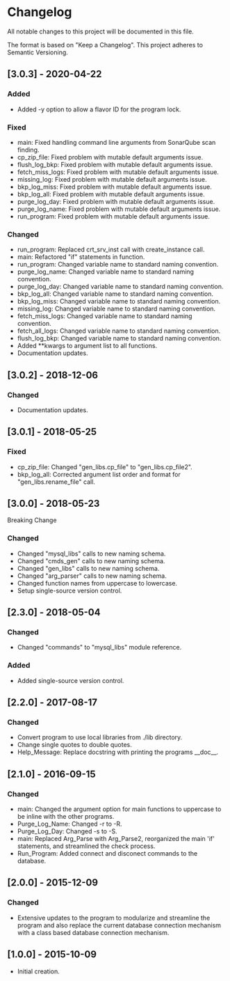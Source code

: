# Changelog
All notable changes to this project will be documented in this file.

The format is based on "Keep a Changelog".  This project adheres to Semantic Versioning.


## [3.0.3] - 2020-04-22
### Added
- Added -y option to allow a flavor ID for the program lock.

### Fixed
- main:  Fixed handling command line arguments from SonarQube scan finding.
- cp_zip_file:  Fixed problem with mutable default arguments issue.
- flush_log_bkp:  Fixed problem with mutable default arguments issue.
- fetch_miss_logs:  Fixed problem with mutable default arguments issue.
- missing_log:  Fixed problem with mutable default arguments issue.
- bkp_log_miss:  Fixed problem with mutable default arguments issue.
- bkp_log_all:  Fixed problem with mutable default arguments issue.
- purge_log_day:  Fixed problem with mutable default arguments issue.
- purge_log_name:  Fixed problem with mutable default arguments issue.
- run_program:  Fixed problem with mutable default arguments issue.

### Changed
- run_program:  Replaced crt_srv_inst call with create_instance call.
- main:  Refactored "if" statements in function.
- run_program:  Changed variable name to standard naming convention.
- purge_log_name:  Changed variable name to standard naming convention.
- purge_log_day:  Changed variable name to standard naming convention.
- bkp_log_all:  Changed variable name to standard naming convention.
- bkp_log_miss:  Changed variable name to standard naming convention.
- missing_log:  Changed variable name to standard naming convention.
- fetch_miss_logs:  Changed variable name to standard naming convention.
- fetch_all_logs:  Changed variable name to standard naming convention.
- flush_log_bkp:  Changed variable name to standard naming convention.
- Added \*\*kwargs to argument list to all functions.
- Documentation updates.


## [3.0.2] - 2018-12-06
### Changed
- Documentation updates.


## [3.0.1] - 2018-05-25
### Fixed
- cp_zip_file:  Changed "gen_libs.cp_file" to "gen_libs.cp_file2".
- bkp_log_all:  Corrected argument list order and format for "gen_libs.rename_file" call.


## [3.0.0] - 2018-05-23
Breaking Change

### Changed
- Changed "mysql_libs" calls to new naming schema.
- Changed "cmds_gen" calls to new naming schema.
- Changed "gen_libs" calls to new naming schema.
- Changed "arg_parser" calls to new naming schema.
- Changed function names from uppercase to lowercase.
- Setup single-source version control.


## [2.3.0] - 2018-05-04
### Changed
- Changed "commands" to "mysql_libs" module reference.

### Added
- Added single-source version control.


## [2.2.0] - 2017-08-17
### Changed
- Convert program to use local libraries from ./lib directory.
- Change single quotes to double quotes.
- Help_Message:  Replace docstring with printing the programs \_\_doc\_\_.


## [2.1.0] - 2016-09-15
### Changed
- main:  Changed the argument option for main functions to uppercase to be inline with the other programs.
- Purge_Log_Name:  Changed -r to -R.
- Purge_Log_Day:  Changed -s to -S.
- main:  Replaced Arg_Parse with Arg_Parse2, reorganized the main 'if' statements, and streamlined the check process.
- Run_Program:  Added connect and disconect commands to the database.


## [2.0.0] - 2015-12-09
### Changed
- Extensive updates to the program to modularize and streamline the program and also replace the current database connection mechanism with a class based database connection mechanism.


## [1.0.0] - 2015-10-09
- Initial creation.

